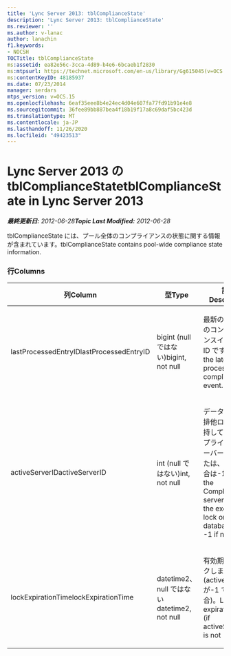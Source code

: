 ```yaml
---
title: 'Lync Server 2013: tblComplianceState'
description: 'Lync Server 2013: tblComplianceState'
ms.reviewer: ''
ms.author: v-lanac
author: lanachin
f1.keywords:
- NOCSH
TOCTitle: tblComplianceState
ms:assetid: ea82e56c-3cca-4d89-b4e6-6bcaeb1f2830
ms:mtpsurl: https://technet.microsoft.com/en-us/library/Gg615045(v=OCS.15)
ms:contentKeyID: 48185937
ms.date: 07/23/2014
manager: serdars
mtps_version: v=OCS.15
ms.openlocfilehash: 6eaf35eee8b4e24ec4d04e607fa77fd91b91e4e8
ms.sourcegitcommit: 36fee89bb887bea4f18b19f17a8c69daf5bc423d
ms.translationtype: MT
ms.contentlocale: ja-JP
ms.lasthandoff: 11/26/2020
ms.locfileid: "49423513"
---
```

# <a name="tblcompliancestate-in-lync-server-2013"></a><span data-ttu-id="b7232-103">Lync Server 2013 の tblComplianceState</span><span class="sxs-lookup"><span data-stu-id="b7232-103">tblComplianceState in Lync Server 2013</span></span>

<div data-xmlns="http://www.w3.org/1999/xhtml">

<div class="topic" data-xmlns="http://www.w3.org/1999/xhtml" data-msxsl="urn:schemas-microsoft-com:xslt" data-cs="https://msdn.microsoft.com/">

<div data-asp="https://msdn2.microsoft.com/asp">



</div>

<div id="mainSection">

<div id="mainBody"><span data-ttu-id="b7232-104">

<span> </span></span><span class="sxs-lookup"><span data-stu-id="b7232-104">

<span> </span></span></span>

<span data-ttu-id="b7232-105">_**最終更新日:** 2012-06-28_</span><span class="sxs-lookup"><span data-stu-id="b7232-105">_**Topic Last Modified:** 2012-06-28_</span></span>

<span data-ttu-id="b7232-106">tblComplianceState には、プール全体のコンプライアンスの状態に関する情報が含まれています。</span><span class="sxs-lookup"><span data-stu-id="b7232-106">tblComplianceState contains pool-wide compliance state information.</span></span>

### <a name="columns"></a><span data-ttu-id="b7232-107">行</span><span class="sxs-lookup"><span data-stu-id="b7232-107">Columns</span></span>

<table>
<colgroup>
<col style="width: 33%" />
<col style="width: 33%" />
<col style="width: 33%" />
</colgroup>
<thead>
<tr class="header">
<th><span data-ttu-id="b7232-108">列</span><span class="sxs-lookup"><span data-stu-id="b7232-108">Column</span></span></th>
<th><span data-ttu-id="b7232-109">型</span><span class="sxs-lookup"><span data-stu-id="b7232-109">Type</span></span></th>
<th><span data-ttu-id="b7232-110">説明</span><span class="sxs-lookup"><span data-stu-id="b7232-110">Description</span></span></th>
</tr>
</thead>
<tbody>
<tr class="odd">
<td><p><span data-ttu-id="b7232-111">lastProcessedEntryID</span><span class="sxs-lookup"><span data-stu-id="b7232-111">lastProcessedEntryID</span></span></p></td>
<td><p><span data-ttu-id="b7232-112">bigint (null ではない)</span><span class="sxs-lookup"><span data-stu-id="b7232-112">bigint, not null</span></span></p></td>
<td><p><span data-ttu-id="b7232-113">最新の処理済みのコンプライアンスイベントの ID です。</span><span class="sxs-lookup"><span data-stu-id="b7232-113">ID of the latest processed compliance event.</span></span></p></td>
</tr>
<tr class="even">
<td><p><span data-ttu-id="b7232-114">activeServerID</span><span class="sxs-lookup"><span data-stu-id="b7232-114">activeServerID</span></span></p></td>
<td><p><span data-ttu-id="b7232-115">int (null ではない)</span><span class="sxs-lookup"><span data-stu-id="b7232-115">int, not null</span></span></p></td>
<td><p><span data-ttu-id="b7232-116">データベースの排他ロックを保持しているコンプライアンスサーバーの ID。または、なしの場合は-1。</span><span class="sxs-lookup"><span data-stu-id="b7232-116">ID of the Compliance server holding the exclusive lock on the database, or -1 if none.</span></span></p></td>
</tr>
<tr class="odd">
<td><p><span data-ttu-id="b7232-117">lockExpirationTime</span><span class="sxs-lookup"><span data-stu-id="b7232-117">lockExpirationTime</span></span></p></td>
<td><p><span data-ttu-id="b7232-118">datetime2、null ではない</span><span class="sxs-lookup"><span data-stu-id="b7232-118">datetime2, not null</span></span></p></td>
<td><p><span data-ttu-id="b7232-119">有効期限をロックします (activeServerID が-1 でない場合)。</span><span class="sxs-lookup"><span data-stu-id="b7232-119">Lock expiration time (if activeServerID is not -1).</span></span></p></td>
</tr>
</tbody>
</table><span data-ttu-id="b7232-120">


</div>

<span> </span>

</div>

</div>

</span><span class="sxs-lookup"><span data-stu-id="b7232-120">


</div>

<span> </span>

</div>

</div>

</span></span></div>

